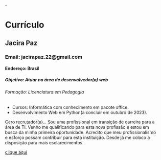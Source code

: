
-<!DOCTYPE html>
<html lang="pt-br">
<head>
<meta charset="utf-8">
<meta name="viewport" content="width=devic=width, initial-scale=1.0">
<title>Atividade Currículo</title>
</head>
<body>
</html> <div class="main_page">
<h1>Currículo</h1>
<h2>Jacira Paz</h2>
<h3>Email: jacirapaz.22@gmail.com</h3>
<h4>Endereço: Brasil</h4>
<h5>Objetivo: Atuar na área de desenvolvedor(a) web</h5>
<h6>Formação: Licenciatura em Pedagogia</h6>
<ul>
<li>Cursos: Informática com conhecimento em pacote office.</li>
<li>Desenvolvimento Web em Python(a concluir em outubro de 2023).</li>
</ul>
<p>Caro recrutador(a)...
Sou uma profissional em transição de carreira para a área de TI.
Venho me qualificando para esta nova profissão e estou em busca da minha primeira oportunidade. Acredito que meu profissionalismo e esforço possam contribuir para esta instituição. Desde já me coloco a disposição para mais esclarecimentos.</p>
<a href="https://github.com/Elas1838/Elas1838/blob/main/index.html" target="blank">clique aqui</a>


